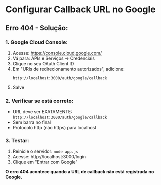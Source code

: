 # Configurar Callback URL no Google

## Erro 404 - Solução:

### 1. Google Cloud Console:
1. Acesse: https://console.cloud.google.com/
2. Vá para: APIs e Serviços → Credenciais
3. Clique no seu OAuth Client ID
4. Em "URIs de redirecionamento autorizados", adicione:
   ```
   http://localhost:3000/auth/google/callback
   ```
5. Salve

### 2. Verificar se está correto:
- URL deve ser EXATAMENTE: `http://localhost:3000/auth/google/callback`
- Sem barra no final
- Protocolo http (não https) para localhost

### 3. Testar:
1. Reinicie o servidor: `node app.js`
2. Acesse: http://localhost:3000/login
3. Clique em "Entrar com Google"

**O erro 404 acontece quando a URL de callback não está registrada no Google.**